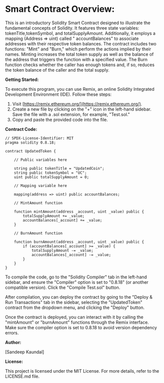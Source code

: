 # **Smart Contract Overview:**

This is an introductory Solidity Smart Contract designed to illustrate the fundamental concepts of Solidity. It features three state variables:  tokenTitle,tokenSymbol, and totalSupplyAmount. Additionally, it employs a mapping (Address => uint) called " accountBalances" to associate addresses with their respective token balances. The contract includes two functions: "Mint" and "Burn," which perform the actions implied by their names. Minting increases the total token supply as well as the balance of the address that triggers the function with a specified value. The Burn function checks whether the caller has enough tokens and, if so, reduces the token balance of the caller and the total supply. 

**Getting Started:**

To execute this program, you can use Remix, an online Solidity Integrated Development Environment (IDE). Follow these steps:

1. Visit [https://remix.ethereum.org/](https://remix.ethereum.org/).
2. Create a new file by clicking on the "+" icon in the left-hand sidebar. Save the file with a .sol extension, for example, "Test.sol."
3. Copy and paste the provided code into the file.

**Contract Code:**

```solidity
// SPDX-License-Identifier: MIT
pragma solidity 0.8.18;

contract UpdatedToken {

    // Public variables here

    string public tokenTitle = "UpdatedCoin";
    string public tokenSymbol = "UC";
    uint public totalSupplyAmount = 0;

    // Mapping variable here

    mapping(address => uint) public accountBalances;

    // MintAmount function

    function mintAmount(address _account, uint _value) public {
        totalSupplyAmount += _value;
        accountBalances[_account] += _value;
    }

    // BurnAmount function

    function burnAmount(address _account, uint _value) public {
        if (accountBalances[_account] >= _value) {
            totalSupplyAmount -= _value;
            accountBalances[_account] -= _value;
        }
    }
}
```

To compile the code, go to the "Solidity Compiler" tab in the left-hand sidebar, and ensure the "Compiler" option is set to "0.8.18" (or another compatible version). Click the "Compile Test.sol" button.

After compilation, you can deploy the contract by going to the "Deploy & Run Transactions" tab in the sidebar, selecting the "UpdatedToken" contract from the dropdown menu, and clicking the "Deploy" button.

Once the contract is deployed, you can interact with it by calling the "mintAmount" or "burnAmount" functions through the Remix interface. Make sure the compiler option is set to 0.8.18 to avoid version dependency errors.

**Author:**

[Sandeep Kaundal]

**License:**

This project is licensed under the MIT License. For more details, refer to the LICENSE.md file.

